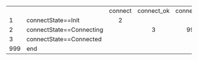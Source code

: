 | | | | | |
| - | :- | :-: | :-: | :-: |
| | | connect | connect_ok | connect_fail |
| 1 | connectState==Init | 2 |
| 2 | connectState==Connecting | | 3 | 999 |
| 3 | connectState==Connected | | 
| 999 | end | 